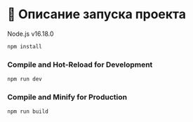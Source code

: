 # :rocket: Описание запуска проекта

Node.js v16.18.0

```sh
npm install
```

### Compile and Hot-Reload for Development

```sh
npm run dev
```

### Compile and Minify for Production

```sh
npm run build
```
